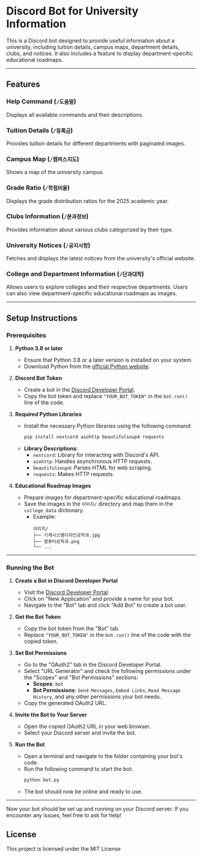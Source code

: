 # Discord Bot for University Information

This is a Discord bot designed to provide useful information about a university, including tuition details, campus maps, department details, clubs, and notices. It also includes a feature to display department-specific educational roadmaps.

---

## Features

### Help Command (`/도움말`)
Displays all available commands and their descriptions.

### Tuition Details (`/등록금`)
Provides tuition details for different departments with paginated images.

### Campus Map (`/캠퍼스지도`)
Shows a map of the university campus.

### Grade Ratio (`/학점비율`)
Displays the grade distribution ratios for the 2025 academic year.

### Clubs Information (`/분과정보`)
Provides information about various clubs categorized by their type.

### University Notices (`/공지사항`)
Fetches and displays the latest notices from the university's official website.

### College and Department Information (`/단과대학`)
Allows users to explore colleges and their respective departments. Users can also view department-specific educational roadmaps as images.

---

## Setup Instructions

### Prerequisites

1. **Python 3.8 or later**
   - Ensure that Python 3.8 or a later version is installed on your system.
   - Download Python from the [official Python website](https://www.python.org/).

2. **Discord Bot Token**
   - Create a bot in the [Discord Developer Portal](https://discord.com/developers/applications).
   - Copy the bot token and replace `"YOUR_BOT_TOKEN"` in the `bot.run()` line of the code.

3. **Required Python Libraries**
   - Install the necessary Python libraries using the following command:
     ```bash
     pip install nextcord aiohttp beautifulsoup4 requests
     ```
   - **Library Descriptions**:
     - `nextcord`: Library for interacting with Discord's API.
     - `aiohttp`: Handles asynchronous HTTP requests.
     - `beautifulsoup4`: Parses HTML for web scraping.
     - `requests`: Makes HTTP requests.

4. **Educational Roadmap Images**
   - Prepare images for department-specific educational roadmaps.
   - Save the images in the `이미지/` directory and map them in the `college_data` dictionary.
     - Example:
       ```plaintext
       이미지/
       ├── 기계시스템디자인공학과.jpg
       ├── 컴퓨터공학과.png
       └── ...
       ```

---

### Running the Bot

1. **Create a Bot in Discord Developer Portal**
   - Visit the [Discord Developer Portal](https://discord.com/developers/applications).
   - Click on "New Application" and provide a name for your bot.
   - Navigate to the "Bot" tab and click "Add Bot" to create a bot user.

2. **Get the Bot Token**
   - Copy the bot token from the "Bot" tab.
   - Replace `"YOUR_BOT_TOKEN"` in the `bot.run()` line of the code with the copied token.

3. **Set Bot Permissions**
   - Go to the "OAuth2" tab in the Discord Developer Portal.
   - Select "URL Generator" and check the following permissions under the "Scopes" and "Bot Permissions" sections:
     - **Scopes**: `bot`
     - **Bot Permissions**: `Send Messages`, `Embed Links`, `Read Message History`, and any other permissions your bot needs.
   - Copy the generated OAuth2 URL.

4. **Invite the Bot to Your Server**
   - Open the copied OAuth2 URL in your web browser.
   - Select your Discord server and invite the bot.

5. **Run the Bot**
   - Open a terminal and navigate to the folder containing your bot's code.
   - Run the following command to start the bot:
     ```bash
     python bot.py
     ```
   - The bot should now be online and ready to use.

---

Now your bot should be set up and running on your Discord server. If you encounter any issues, feel free to ask for help!

## License

This project is licensed under the MIT License
